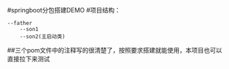 #springboot分包搭建DEMO
#项目结构：

    --father
        --son1
        --son2(主启动类)
##三个pom文件中的注释写的很清楚了，按照要求搭建就能使用，本项目也可以直接拉下来测试